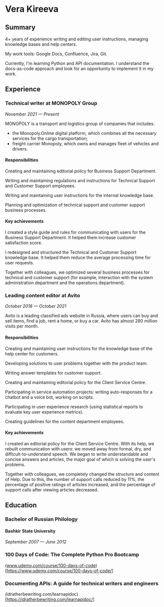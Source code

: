 # Vera Kireeva
## Summary
4+ years of experience writing and editing user instructions,
managing knowledge bases and help centers.

My work tools: Google Docs, Confluence, Jira, Git.

Currently, I'm learning Python and API documentation.
I understand the docs-as-code approach and look for
an opportunity to implement it in my work.

## Experience 

### Technical writer at MONOPOLY Group
*November 2021 — Present*

MONOPOLY is a transport and logistics group of companies that includes:
* the Monopoly.Online digital platform, which combines
  all the necessary services for the cargo transportation;
* freight carrier Monopoly, which owns and manages fleet of vehicles and drivers.

#### Responsibilities

Creating and maintaining editorial policy for Business Support Department.

Writing and maintaining regulations and instructions
for Technical Support and Customer Support employees.

Writing and maintaining user instructions for the internal knowledge base.

Planning and optimization of technical support and customer support business processes.

#### Key achievements

I created a style guide and rules for communicating with users
for the Business Support Department. It helped them increase customer satisfaction score.

I redesigned and structured the Technical and Customer Support knowledge base.
It helped them reduce the average processing time for user requests.

Together with colleagues, we optimized several business processes
for technical and customer support (for example,
interaction with the system administration department and the operations department).

### Leading content editor at Avito
*October 2018 — October 2021*

Avito is a leading classified ads website in Russia,
where users can buy and sell items, find a job, rent a home, or buy a car.
Avito has almost 280 million visits per month.

#### Responsibilities

Creating and maintaining user instructions for the knowledge base
of the help center for customers.

Developing solutions to user problems together with the product team.

Writing answer templates for customer support.

Creating and maintaining editorial policy for the Client Service Centre.

Participating in service automation projects:
writing auto-responses for a chatbot and a voice bot, working on scripts.

Participating in user experience research
(using statistical reports to evaluate key user experience metrics).

Creating guidelines for the content department employees.

#### Key achievements

I created an editorial policy for the Client Service Centre.
With its help, we rebuilt communication with users:
we moved away from formal, dry, and difficult-to-understand speech.
We began to write understandable and concise answers and articles,
the major goal of which is solving the user's problems.

Together with colleagues, we completely changed the structure and content of Help.
Due to this, the number of support calls reduced by 11%,
the percentage of positive ratings of articles increased,
and the percentage of support calls after viewing articles decreased.

## Education
### Bachelor of Russian Philology
#### Bashkir State University
*September 2007 — June 2012*

### 100 Days of Code: The Complete Python Pro Bootcamp
(www.udemy.com/course/100-days-of-code)[https://www.udemy.com/course/100-days-of-code/]

### Documenting APIs: A guide for technical writers and engineers
(idratherbewriting.com/learnapidoc)[https://idratherbewriting.com/learnapidoc/]
